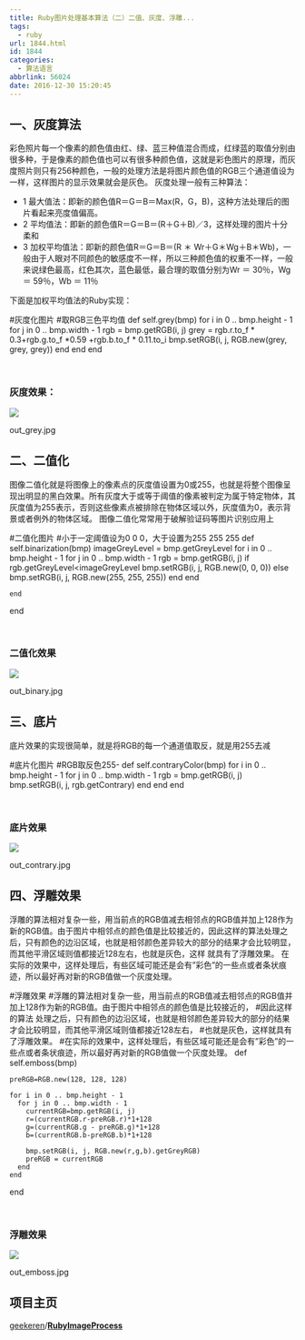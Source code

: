 ```yaml
---
title: Ruby图片处理基本算法（二）二值、灰度、浮雕...
tags:
  - ruby
url: 1844.html
id: 1844
categories:
  - 算法语言
abbrlink: 56024
date: 2016-12-30 15:20:45
---
```


一、灰度算法
------

彩色照片每一个像素的颜色值由红、绿、蓝三种值混合而成，红绿蓝的取值分别由很多种，于是像素的颜色值也可以有很多种颜色值，这就是彩色图片的原理，而灰度照片则只有256种颜色，一般的处理方法是将图片颜色值的RGB三个通道值设为一样，这样图片的显示效果就会是灰色。 灰度处理一般有三种算法：

*   1 最大值法：即新的颜色值R＝G＝B＝Max(R，G，B)，这种方法处理后的图片看起来亮度值偏高。
*   2 平均值法：即新的颜色值R＝G＝B＝(R＋G＋B)／3，这样处理的图片十分柔和
*   3 加权平均值法：即新的颜色值R＝G＝B＝(R ＊ Wr＋G＊Wg＋B＊Wb)，一般由于人眼对不同颜色的敏感度不一样，所以三种颜色值的权重不一样，一般来说绿色最高，红色其次，蓝色最低，最合理的取值分别为Wr ＝ 30％，Wg ＝ 59％，Wb ＝ 11％

下面是加权平均值法的Ruby实现：

  #灰度化图片
  #取RGB三色平均值
  def self.grey(bmp)
    for i in 0 .. bmp.height - 1
      for j in 0 .. bmp.width - 1
        rgb = bmp.getRGB(i, j)
        grey = rgb.r.to\_f * 0.3+rgb.g.to\_f \*0.59 +rgb.b.to\_f \* 0.11.to\_i
        bmp.setRGB(i, j, RGB.new(grey, grey, grey))
      end
    end
  end

 

### 灰度效果：

![](http://wangbaiyuan.cn/wp-content/uploads/2016/12/20161230151843110.jpg)

out_grey.jpg

二、二值化
-----

图像二值化就是将图像上的像素点的灰度值设置为0或255，也就是将整个图像呈现出明显的黑白效果。所有灰度大于或等于阈值的像素被判定为属于特定物体，其灰度值为255表示，否则这些像素点被排除在物体区域以外，灰度值为0，表示背景或者例外的物体区域。 图像二值化常常用于破解验证码等图片识别应用上

#二值化图片
 #小于一定阈值设为0 0 0，大于设置为255 255 255
  def self.binarization(bmp)
    imageGreyLevel = bmp.getGreyLevel
    for i in 0 .. bmp.height - 1
      for j in 0 .. bmp.width - 1
        rgb = bmp.getRGB(i, j)
        if rgb.getGreyLevel<imageGreyLevel
          bmp.setRGB(i, j, RGB.new(0, 0, 0))
        else
          bmp.setRGB(i, j, RGB.new(255, 255, 255))
        end
      end

    end
  end

   

### 二值化效果

![](http://wangbaiyuan.cn/wp-content/uploads/2016/12/20161230151844218.jpg)

out_binary.jpg

三、底片
----

底片效果的实现很简单，就是将RGB的每一个通道值取反，就是用255去减

#底片化图片
  #RGB取反色255-
  def self.contraryColor(bmp)
    for i in 0 .. bmp.height - 1
      for j in 0 .. bmp.width - 1
        rgb = bmp.getRGB(i, j)
        bmp.setRGB(i, j, rgb.getContrary)
      end
    end
  end

 

### 底片效果

![](http://wangbaiyuan.cn/wp-content/uploads/2016/12/20161230151844320.jpg)

out_contrary.jpg

四、浮雕效果
------

浮雕的算法相对复杂一些，用当前点的RGB值减去相邻点的RGB值并加上128作为新的RGB值。由于图片中相邻点的颜色值是比较接近的，因此这样的算法处理之后，只有颜色的边沿区域，也就是相邻颜色差异较大的部分的结果才会比较明显，而其他平滑区域则值都接近128左右，也就是灰色，这样 就具有了浮雕效果。 在实际的效果中，这样处理后，有些区域可能还是会有”彩色”的一些点或者条状痕迹，所以最好再对新的RGB值做一个灰度处理。

#浮雕效果
  #浮雕的算法相对复杂一些，用当前点的RGB值减去相邻点的RGB值并加上128作为新的RGB值。由于图片中相邻点的颜色值是比较接近的，
  #因此这样的算法 处理之后，只有颜色的边沿区域，也就是相邻颜色差异较大的部分的结果才会比较明显，而其他平滑区域则值都接近128左右，
  #也就是灰色，这样就具有了浮雕效果。
  #在实际的效果中，这样处理后，有些区域可能还是会有”彩色”的一些点或者条状痕迹，所以最好再对新的RGB值做一个灰度处理。
  def self.emboss(bmp)

    preRGB=RGB.new(128, 128, 128)

    for i in 0 .. bmp.height - 1
      for j in 0 .. bmp.width - 1
        currentRGB=bmp.getRGB(i, j)
        r=(currentRGB.r-preRGB.r)*1+128
        g=(currentRGB.g - preRGB.g)*1+128
        b=(currentRGB.b-preRGB.b)*1+128

        bmp.setRGB(i, j, RGB.new(r,g,b).getGreyRGB)
        preRGB = currentRGB
      end
    end

  end

 

### 浮雕效果

![](http://wangbaiyuan.cn/wp-content/uploads/2016/12/20161230151844418.jpg)

out_emboss.jpg

项目主页
----

[geekeren](https://github.com/geekeren)/**[RubyImageProcess](https://github.com/geekeren/RubyImageProcess)**